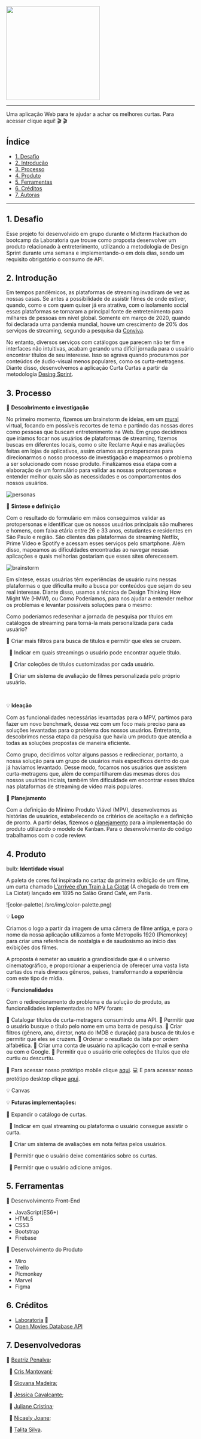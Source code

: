 <img src = "./src/img/logo.cc.branco.png" height='250' widht='250' >

---

Uma aplicação Web para te ajudar a achar os melhores curtas. Para acessar clique aqui! :clapper: 🎬 

## Índice
- [1. Desafio](#1-desafio)
- [2. Introdução](#2-introdução)
- [3. Processo](#3.processo)
- [4. Produto](#4.produto)
- [5. Ferramentas](#5.ferramentas)
- [6. Créditos](#6.créditos)
- [7. Autoras](#7.autoras)

---

## 1. Desafio
Esse projeto foi desenvolvido em grupo durante o Midterm Hackathon do bootcamp da Laboratoria que trouxe como proposta desenvolver um produto relacionado à entreterimento, utilizando a metodologia de Design Sprint durante uma semana e implementando-o em dois dias, sendo um requisito obrigatório o consumo de API.

## 2. Introdução
Em tempos pandêmicos, as plataformas de streaming invadiram de vez as nossas casas. Se antes a possibilidade de assistir filmes de onde estiver, quando, como e com quem quiser já era atrativa, com o isolamento social essas plataformas se tornaram a principal fonte de entretenimento para milhares de pessoas em nível global. Somente em março de 2020, quando foi declarada uma pandemia mundial, houve um crescimento de 20% dos serviços de streaming, segundo a pesquisa da [Conviva](https://www.forbes.com.br/principal/2020/08/streaming-ganha-ainda-mais-relevancia-com-o-isolamento-social/).

No entanto, diversos serviços com catálogos que parecem não ter fim e interfaces não intuitivas, acabam gerando uma difícil jornada para o usuário encontrar títulos de seu interesse. Isso se agrava quando procuramos por conteúdos de áudio-visual menos populares, como os curta-metragens. Diante disso, desenvolvemos a aplicação Curta Curtas a partir da metodologia [Desing Sprint](https://www.youtube.com/watch?v=aWQUSiOZ0x8&feature=emb_title).  

## 3. Processo
:mag_right: **Descobrimento e investigação**
&nbsp;

No primeiro momento, fizemos um brainstorm de ideias, em um [mural](https://miro.com/app/board/o9J_lXU9JBU=/) virtual, focando em possíveis recortes de tema e partindo das nossas dores como pessoas que buscam entretenimento na Web. Em grupo decidimos que iríamos focar nos usuários de plataformas de streaming, fizemos buscas em diferentes locais, como o site Reclame Aqui e nas avaliações feitas em lojas de aplicativos, assim criamos as protopersonas para direcionarmos o nosso processo de investigação e mapearmos o problema a ser solucionado com nosso produto. Finalizamos essa etapa com a elaboração de um formulário para validar as nossas protopersonas e entender melhor quais são as necessidades e os comportamentos dos nossos usuários.

 ![personas](./src/img/personas.jpg)

:memo: **Síntese e definição**
&nbsp;

Com o resultado do formulário em mãos conseguimos validar as protopersonas e identificar que os nossos usuários principais são mulheres e homens, com faixa etária entre 26 e 33 anos, estudantes e residentes em São Paulo e região. São clientes das plataformas de streaming Netflix, Prime Video e Spotify e acessam esses serviços pelo smartphone. Além disso, mapeamos as dificuldades encontradas ao navegar nessas aplicações e quais melhorias gostariam que esses sites oferecessem. 

![brainstorm](./src/img/brainstorm.jpg)

Em síntese, essas usuárias têm experiências de usuário ruins nessas plataformas o que dificulta muito a busca por conteúdos que sejam do seu real interesse. Diante disso, usamos a técnica de Design Thinking How Might We (HMW), ou Como Poderíamos, para nos ajudar a entender melhor os problemas e levantar possíveis soluções para o mesmo:

Como poderíamos redesenhar a jornada de pesquisa por títulos em catálogos de streaming para torná-la mais personalizada para cada usuário?

:pushpin: Criar mais filtros para busca de títulos e permitir que eles se cruzem.

&nbsp;
:pushpin: Indicar em quais streamings o usuário pode encontrar aquele título.

&nbsp;
:pushpin: Criar coleções de títulos customizadas por cada usuário.

&nbsp;
:pushpin: Criar um sistema de avaliação de filmes personalizada pelo próprio usuário.

&nbsp;

:bulb: **Ideação**
&nbsp;

Com as funcionalidades necessárias levantadas para o MPV, partimos para fazer um novo benchmark, dessa vez com um foco mais preciso para as soluções levantadas para o problema dos nossos usuários. Entretanto, descobrimos nessa etapa da pesquisa que havia um produto que atendia a todas as soluções propostas de maneira eficiente. 

Como grupo, decidimos voltar alguns passos e redirecionar, portanto, a nossa solução para um grupo de usuários mais específicos dentro do que já havíamos levantado. Desse modo, focamos nos usuários que assistem curta-metragens que, além de compartilharem das mesmas dores dos nossos usuários iniciais, também têm dificuldade em encontrar esses títulos nas plataformas de streaming de vídeo mais populares.

:date: **Planejamento**
&nbsp;

Com a definição do Mínimo Produto Viável (MPV), desenvolvemos as histórias de usuários, estabelecendo os critérios de aceitação e a definição de pronto. A partir delas, fizemos o [planejamento](https://trello.com/b/7wlIHXY5/midterm-hackton) para a implementação do produto utilizando o modelo de Kanban. Para o desenvolvimento do código trabalhamos com o code review.

## 4. Produto
bulb: **Identidade visual**

A paleta de cores foi inspirada no cartaz da primeira exibição de um filme, um curta chamado [L’arrivée d’un Train à La Ciotat](https://pt.wikipedia.org/wiki/Ficheiro:Cinematograph_Lumiere_advertisement_1895.jpg) (A chegada do trem em La Ciotat) lançado em 1895 no Salão Grand Café, em Paris. 

![color-palette(./src/img/color-palette.png)

:bulb: **Logo**
&nbsp;

Criamos o logo a partir da imagem de uma câmera de filme antiga, e para o nome da nossa aplicação utilizamos a fonte Metropolis 1920 (Picmonkey) para criar uma referência de nostalgia e de saudosismo ao início das exibições dos filmes.

A proposta é remeter ao usuário a grandiosidade que é o universo cinematográfico, e proporcionar a experiencia de oferecer uma vasta lista curtas dos mais diversos gêneros, países, transformando a experiência com este tipo de mídia.

:bulb: **Funcionalidades**
&nbsp;

Com o redirecionamento do problema e da solução do produto, as funcionalidades implementadas no MPV foram:

:pushpin: Catalogar títulos de curta-metragens consumindo uma API.
:pushpin: Permitir que o usuário busque o título pelo nome em uma barra de pesquisa.
:pushpin: Criar filtros (gênero, ano, diretor, nota do IMDB e duração) para busca de títulos e permitir que eles se cruzem.
:pushpin: Ordenar o resultado da lista por ordem alfabética.
:pushpin: Criar uma conta de usuário na aplicação com e-mail e senha ou com o Google.
:pushpin: Permitir que o usuário crie coleções de títulos que ele curtiu ou descurtiu. 

:iphone: Para acessar nosso protótipo mobile clique [aqui](https://www.figma.com/file/6e75XnGe5FGT27XcxTkMPP/Curta-Curtas-WebApp?node-id=42%3A0).
:computer: E para acessar nosso protótipo desktop clique [aqui](https://www.figma.com/file/aOQYSDV26XXsg5IkdPzvKF/Curta-Curtas---Desktop?node-id=0%3A1).

:bulb: Canvas

:bulb: **Futuras implementações:**
&nbsp;

:pushpin: Expandir o catálogo de curtas.

&nbsp;
:pushpin: Indicar em qual streaming ou plataforma o usuário consegue assistir o curta.

&nbsp;
:pushpin: Criar um sistema de avaliações em nota feitas pelos usuários.

&nbsp;
:pushpin: Permitir que o usuário deixe comentários sobre os curtas.

&nbsp;
:pushpin: Permitir que o usuário adicione amigos.

## 5. Ferramentas
:wrench: Desenvolvimento Front-End 
* JavaScript(ES6+)
* HTML5
* CSS3
* Bootstrap
* Firebase

:wrench: Desenvolvimento do Produto
* Miro
* Trello
* Picmonkey
* Marvel
* Figma

## 6. Créditos
* [Laboratoria](https://www.laboratoria.la/) :yellow_heart:
* [Open Movies Database API](http://www.omdbapi.com/)

## 7. Desenvolvedoras
:princess: [Beatriz Penalva](https://github.com/beatrizpenalva);

&nbsp;
:princess: [Cris Mantovani](https://github.com/crismantovani);

&nbsp;
:princess: [Giovana Madeira](https://github.com/giomadeira);

&nbsp;
:princess: [Jessica Cavalcante](https://github.com/JessicaCavalcante);

&nbsp;
:princess: [Juliane Cristina](https://github.com/Juliane-C);

&nbsp;
:princess: [Nicaely Joane](https://github.com/Nijoane);

&nbsp;
:princess: [Talita Silva](https://github.com/Talita-8).
